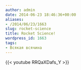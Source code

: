 ```yaml
---
author: admin
date: 2014-06-23 18:46:36+00:00
aliases:
- /2014/06/23/1663
slug: rocket-science
title: Rocket Science!
wordpress_id: 1663
tags:
- Всякая всячина
---
```


{{< youtube RRQaXDafs_Y >}}

<!--more-->
